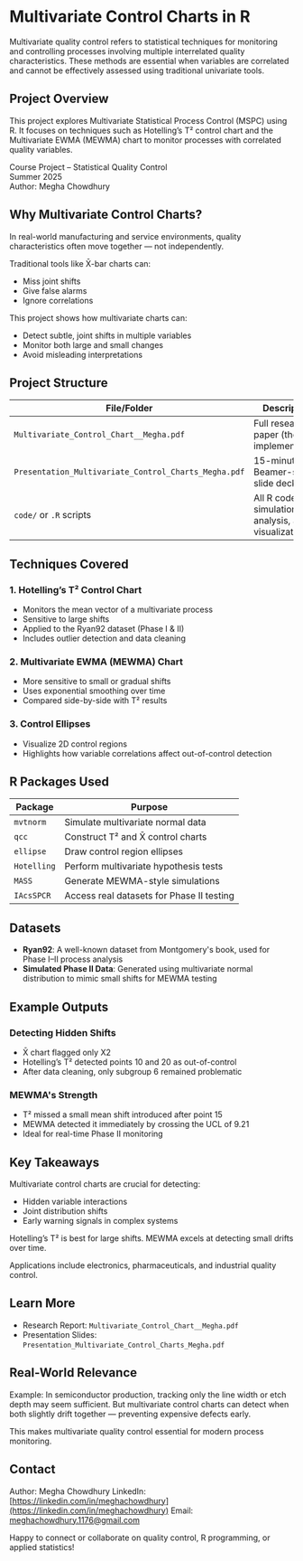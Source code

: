 

# Multivariate Control Charts in R

Multivariate quality control refers to statistical techniques for monitoring and controlling processes involving multiple interrelated quality characteristics. These methods are essential when variables are correlated and cannot be effectively assessed using traditional univariate tools.

## Project Overview

This project explores Multivariate Statistical Process Control (MSPC) using R. It focuses on techniques such as Hotelling’s T² control chart and the Multivariate EWMA (MEWMA) chart to monitor processes with correlated quality variables.

Course Project – Statistical Quality Control  
Summer 2025  
Author: Megha Chowdhury

## Why Multivariate Control Charts?

In real-world manufacturing and service environments, quality characteristics often move together — not independently.

Traditional tools like X̄-bar charts can:
- Miss joint shifts  
- Give false alarms  
- Ignore correlations

This project shows how multivariate charts can:
- Detect subtle, joint shifts in multiple variables  
- Monitor both large and small changes  
- Avoid misleading interpretations

## Project Structure

| File/Folder | Description |
|-------------|-------------|
| `Multivariate_Control_Chart__Megha.pdf` | Full research paper (theory + implementation) |
| `Presentation_Multivariate_Control_Charts_Megha.pdf` | 15-minute Beamer-style slide deck |
| `code/` or `.R` scripts | All R code for simulation, analysis, and visualization |

## Techniques Covered

### 1. Hotelling’s T² Control Chart
- Monitors the mean vector of a multivariate process
- Sensitive to large shifts
- Applied to the Ryan92 dataset (Phase I & II)
- Includes outlier detection and data cleaning

### 2. Multivariate EWMA (MEWMA) Chart
- More sensitive to small or gradual shifts
- Uses exponential smoothing over time
- Compared side-by-side with T² results

### 3. Control Ellipses
- Visualize 2D control regions
- Highlights how variable correlations affect out-of-control detection

## R Packages Used

| Package | Purpose |
|---------|---------|
| `mvtnorm` | Simulate multivariate normal data |
| `qcc` | Construct T² and X̄ control charts |
| `ellipse` | Draw control region ellipses |
| `Hotelling` | Perform multivariate hypothesis tests |
| `MASS` | Generate MEWMA-style simulations |
| `IAcsSPCR` | Access real datasets for Phase II testing |

## Datasets

- **Ryan92**: A well-known dataset from Montgomery's book, used for Phase I–II process analysis
- **Simulated Phase II Data**: Generated using multivariate normal distribution to mimic small shifts for MEWMA testing

## Example Outputs

### Detecting Hidden Shifts
- X̄ chart flagged only X2
- Hotelling’s T² detected points 10 and 20 as out-of-control
- After data cleaning, only subgroup 6 remained problematic

### MEWMA's Strength
- T² missed a small mean shift introduced after point 15
- MEWMA detected it immediately by crossing the UCL of 9.21
- Ideal for real-time Phase II monitoring

## Key Takeaways

Multivariate control charts are crucial for detecting:

* Hidden variable interactions
* Joint distribution shifts
* Early warning signals in complex systems

Hotelling’s T² is best for large shifts.
MEWMA excels at detecting small drifts over time.

Applications include electronics, pharmaceuticals, and industrial quality control.

## Learn More

* Research Report: `Multivariate_Control_Chart__Megha.pdf`
* Presentation Slides: `Presentation_Multivariate_Control_Charts_Megha.pdf`

## Real-World Relevance

Example: In semiconductor production, tracking only the line width or etch depth may seem sufficient. But multivariate control charts can detect when both slightly drift together — preventing expensive defects early.

This makes multivariate quality control essential for modern process monitoring.

## Contact

Author: Megha Chowdhury
LinkedIn: [https://linkedin.com/in/meghachowdhury](https://linkedin.com/in/meghachowdhury)
Email: [meghachowdhury.1176@gmail.com](mailto:meghachowdhury.1176@gmail.com)

Happy to connect or collaborate on quality control, R programming, or applied statistics!



